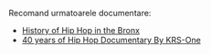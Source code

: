 Recomand urmatoarele documentare:

- [History of Hip Hop in the Bronx](https://www.youtube.com/watch?v=D5ZpQ73R_z4)
- [40 years of Hip Hop Documentary By KRS-One](https://www.youtube.com/watch?v=d0G6RCi5AxA&t=23s)